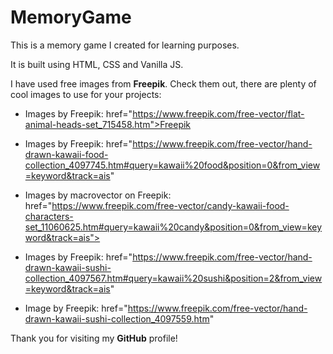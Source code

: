 # MemoryGame

This is a memory game I created for learning purposes.

It is built using HTML, CSS and Vanilla JS.

I have used free images from **Freepik**. Check them out, there are plenty of cool images to use for your projects:

- Images by Freepik: href="https://www.freepik.com/free-vector/flat-animal-heads-set_715458.htm">Freepik

- Images by Freepik: href="https://www.freepik.com/free-vector/hand-drawn-kawaii-food-collection_4097745.htm#query=kawaii%20food&position=0&from_view=keyword&track=ais"

- Images by macrovector on Freepik: href="https://www.freepik.com/free-vector/candy-kawaii-food-characters-set_11060625.htm#query=kawaii%20candy&position=0&from_view=keyword&track=ais">

- Images by Freepik: href="https://www.freepik.com/free-vector/hand-drawn-kawaii-sushi-collection_4097567.htm#query=kawaii%20sushi&position=2&from_view=keyword&track=ais"

- Image by Freepik: href="https://www.freepik.com/free-vector/hand-drawn-kawaii-sushi-collection_4097559.htm"

Thank you for visiting my **GitHub** profile!